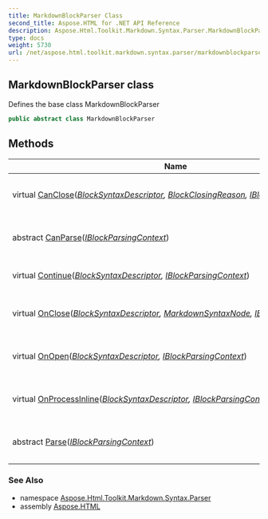 ```yaml
---
title: MarkdownBlockParser Class
second_title: Aspose.HTML for .NET API Reference
description: Aspose.Html.Toolkit.Markdown.Syntax.Parser.MarkdownBlockParser class. Defines the base class MarkdownBlockParser
type: docs
weight: 5730
url: /net/aspose.html.toolkit.markdown.syntax.parser/markdownblockparser/
---
```

## MarkdownBlockParser class

Defines the base class MarkdownBlockParser

```csharp
public abstract class MarkdownBlockParser
```

## Methods

| Name | Description |
| --- | --- |
| virtual [CanClose](../../aspose.html.toolkit.markdown.syntax.parser/markdownblockparser/canclose/)(*[BlockSyntaxDescriptor](../blocksyntaxdescriptor/), [BlockClosingReason](../blockclosingreason/), [IBlockParsingContext](../iblockparsingcontext/)*) | Defines interface for CanClose method. |
| abstract [CanParse](../../aspose.html.toolkit.markdown.syntax.parser/markdownblockparser/canparse/)(*[IBlockParsingContext](../iblockparsingcontext/)*) | Defines interface for get the CanParse value. |
| virtual [Continue](../../aspose.html.toolkit.markdown.syntax.parser/markdownblockparser/continue/)(*[BlockSyntaxDescriptor](../blocksyntaxdescriptor/), [IBlockParsingContext](../iblockparsingcontext/)*) | Defines the interface for Continue |
| virtual [OnClose](../../aspose.html.toolkit.markdown.syntax.parser/markdownblockparser/onclose/)(*[BlockSyntaxDescriptor](../blocksyntaxdescriptor/), [MarkdownSyntaxNode](../../aspose.html.toolkit.markdown.syntax/markdownsyntaxnode/), [IBlockParsingContext](../iblockparsingcontext/)*) | Defines interface for OnClose method. |
| virtual [OnOpen](../../aspose.html.toolkit.markdown.syntax.parser/markdownblockparser/onopen/)(*[BlockSyntaxDescriptor](../blocksyntaxdescriptor/), [IBlockParsingContext](../iblockparsingcontext/)*) | Defines interface for OnOpen method. |
| virtual [OnProcessInline](../../aspose.html.toolkit.markdown.syntax.parser/markdownblockparser/onprocessinline/)(*[BlockSyntaxDescriptor](../blocksyntaxdescriptor/), [IBlockParsingContext](../iblockparsingcontext/)*) | Defines the interface for OnProcessInline method. |
| abstract [Parse](../../aspose.html.toolkit.markdown.syntax.parser/markdownblockparser/parse/)(*[IBlockParsingContext](../iblockparsingcontext/)*) | Defines interface for parse ofr the context.. |

### See Also

* namespace [Aspose.Html.Toolkit.Markdown.Syntax.Parser](../../aspose.html.toolkit.markdown.syntax.parser/)
* assembly [Aspose.HTML](../../)
